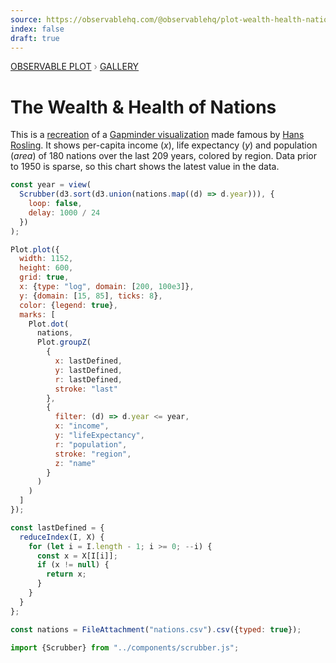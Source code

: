 ```yaml
---
source: https://observablehq.com/@observablehq/plot-wealth-health-nations
index: false
draft: true
---
```


<div style="color: grey; font: 13px/25.5px var(--sans-serif); text-transform: uppercase;"><h1 style="display: none;">Plot: The Wealth & Health of Nations</h1><a href="/plot">Observable Plot</a> › <a href="/@observablehq/plot-gallery">Gallery</a></div>

# The Wealth & Health of Nations

This is a [recreation](/@mbostock/the-wealth-health-of-nations) of a [Gapminder visualization](http://gapminder.org/world/) made famous by [Hans Rosling](https://www.ted.com/talks/hans_rosling_the_best_stats_you_ve_ever_seen). It shows per-capita income (_x_), life expectancy (_y_) and population (_area_) of 180 nations over the last 209 years, colored by region. Data prior to 1950 is sparse, so this chart shows the latest value in the data.

```js
const year = view(
  Scrubber(d3.sort(d3.union(nations.map((d) => d.year))), {
    loop: false,
    delay: 1000 / 24
  })
);
```

```js echo
Plot.plot({
  width: 1152,
  height: 600,
  grid: true,
  x: {type: "log", domain: [200, 100e3]},
  y: {domain: [15, 85], ticks: 8},
  color: {legend: true},
  marks: [
    Plot.dot(
      nations,
      Plot.groupZ(
        {
          x: lastDefined,
          y: lastDefined,
          r: lastDefined,
          stroke: "last"
        },
        {
          filter: (d) => d.year <= year,
          x: "income",
          y: "lifeExpectancy",
          r: "population",
          stroke: "region",
          z: "name"
        }
      )
    )
  ]
});
```

```js echo
const lastDefined = {
  reduceIndex(I, X) {
    for (let i = I.length - 1; i >= 0; --i) {
      const x = X[I[i]];
      if (x != null) {
        return x;
      }
    }
  }
};
```

```js echo
const nations = FileAttachment("nations.csv").csv({typed: true});
```

```js echo
import {Scrubber} from "../components/scrubber.js";
```
